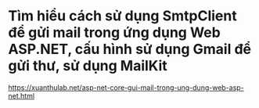 # Tìm hiểu cách sử dụng SmtpClient để gửi mail trong ứng dụng Web ASP.NET, cấu hình sử dụng Gmail để gửi thư, sử dụng MailKit

https://xuanthulab.net/asp-net-core-gui-mail-trong-ung-dung-web-asp-net.html